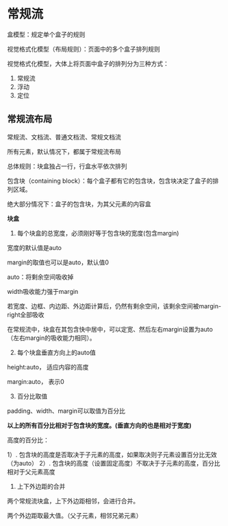 # 常规流

盒模型：规定单个盒子的规则

视觉格式化模型（布局规则）：页面中的多个盒子排列规则

视觉格式化模型，大体上将页面中盒子的排列分为三种方式：

1. 常规流
2. 浮动
3. 定位

## 常规流布局

常规流、文档流、普通文档流、常规文档流

所有元素，默认情况下，都属于常规流布局

总体规则：块盒独占一行，行盒水平依次排列

包含块（containing block）：每个盒子都有它的包含块，包含块决定了盒子的排列区域。

绝大部分情况下：盒子的包含块，为其父元素的内容盒

**块盒**

1. 每个块盒的总宽度，必须刚好等于包含块的宽度(包含margin)

宽度的默认值是auto

margin的取值也可以是auto，默认值0

auto：将剩余空间吸收掉

width吸收能力强于margin

若宽度、边框、内边距、外边距计算后，仍然有剩余空间，该剩余空间被margin-right全部吸收

在常规流中，块盒在其包含快中居中，可以定宽、然后左右margin设置为auto（左右margin的吸收能力相同）。

2. 每个块盒垂直方向上的auto值

height:auto， 适应内容的高度

margin:auto， 表示0

3. 百分比取值

padding、width、margin可以取值为百分比

**以上的所有百分比相对于包含块的宽度。(垂直方向的也是相对于宽度)**

高度的百分比：

1）. 包含块的高度是否取决于子元素的高度，如果取决则子元素设置百分比无效（为auto）
2）. 包含块的高度（设置固定高度）不取决于子元素的高度，百分比相对于父元素高度

1. 上下外边距的合并

两个常规流块盒，上下外边距相邻，会进行合并。

两个外边距取最大值。（父子元素，相邻兄弟元素）